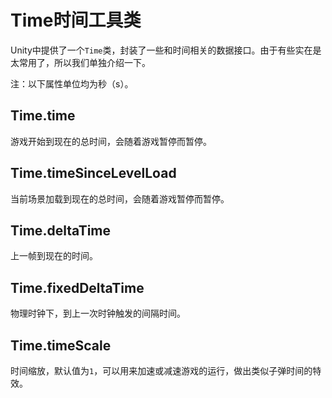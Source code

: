 # Time时间工具类

Unity中提供了一个`Time`类，封装了一些和时间相关的数据接口。由于有些实在是太常用了，所以我们单独介绍一下。

注：以下属性单位均为秒（s）。

## Time.time

游戏开始到现在的总时间，会随着游戏暂停而暂停。

## Time.timeSinceLevelLoad

当前场景加载到现在的总时间，会随着游戏暂停而暂停。

## Time.deltaTime

上一帧到现在的时间。

## Time.fixedDeltaTime

物理时钟下，到上一次时钟触发的间隔时间。

## Time.timeScale

时间缩放，默认值为`1`，可以用来加速或减速游戏的运行，做出类似子弹时间的特效。
